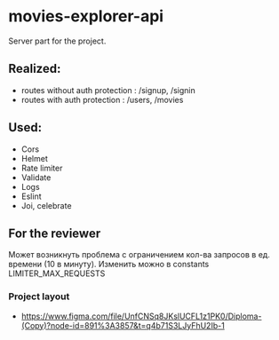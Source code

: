# movies-explorer-api
Server part for the project.
## Realized:
* routes without auth protection : /signup, /signin
* routes with auth protection : /users, /movies

## Used:
* Cors
* Helmet
* Rate limiter
* Validate
* Logs
* Eslint
* Joi, celebrate

## For the reviewer
  Может возникнуть проблема с ограничением кол-ва запросов в ед. времени (10 в минуту). Изменить можно в constants LIMITER_MAX_REQUESTS

### Project layout 
* https://www.figma.com/file/UnfCNSq8JKslUCFL1z1PK0/Diploma-(Copy)?node-id=891%3A3857&t=q4b71S3LJyFhU2Ib-1
